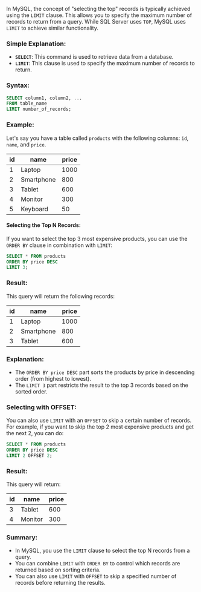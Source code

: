 In MySQL, the concept of "selecting the top" records is typically achieved using the `LIMIT` clause. This allows you to specify the maximum number of records to return from a query. While SQL Server uses `TOP`, MySQL uses `LIMIT` to achieve similar functionality.

### Simple Explanation:
- **`SELECT`**: This command is used to retrieve data from a database.
- **`LIMIT`**: This clause is used to specify the maximum number of records to return.

### Syntax:
```sql
SELECT column1, column2, ...
FROM table_name
LIMIT number_of_records;
```

### Example:
Let's say you have a table called `products` with the following columns: `id`, `name`, and `price`.

| id | name       | price |
|----|------------|-------|
| 1  | Laptop     | 1000  |
| 2  | Smartphone | 800   |
| 3  | Tablet     | 600   |
| 4  | Monitor    | 300   |
| 5  | Keyboard   | 50    |

#### Selecting the Top N Records:
If you want to select the top 3 most expensive products, you can use the `ORDER BY` clause in combination with `LIMIT`:

```sql
SELECT * FROM products
ORDER BY price DESC
LIMIT 3;
```

### Result:
This query will return the following records:

| id | name       | price |
|----|------------|-------|
| 1  | Laptop     | 1000  |
| 2  | Smartphone | 800   |
| 3  | Tablet     | 600   |

### Explanation:
- The `ORDER BY price DESC` part sorts the products by price in descending order (from highest to lowest).
- The `LIMIT 3` part restricts the result to the top 3 records based on the sorted order.

### Selecting with OFFSET:
You can also use `LIMIT` with an `OFFSET` to skip a certain number of records. For example, if you want to skip the top 2 most expensive products and get the next 2, you can do:

```sql
SELECT * FROM products
ORDER BY price DESC
LIMIT 2 OFFSET 2;
```

### Result:
This query will return:

| id | name     | price |
|----|----------|-------|
| 3  | Tablet   | 600   |
| 4  | Monitor  | 300   |

### Summary:
- In MySQL, you use the `LIMIT` clause to select the top N records from a query.
- You can combine `LIMIT` with `ORDER BY` to control which records are returned based on sorting criteria.
- You can also use `LIMIT` with `OFFSET` to skip a specified number of records before returning the results.